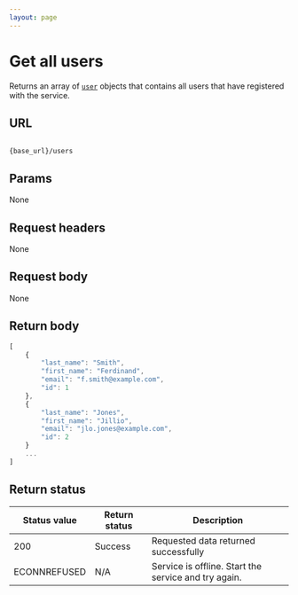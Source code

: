 ```yaml
---
layout: page
---
```


# Get all users

Returns an array of [`user`](user.md) objects that contains all users that have registered with the service.

## URL

```shell

{base_url}/users
```

## Params

None

## Request headers

None

## Request body

None

## Return body

```js
[
    {
        "last_name": "Smith",
        "first_name": "Ferdinand",
        "email": "f.smith@example.com",
        "id": 1
    },
    {
        "last_name": "Jones",
        "first_name": "Jillio",
        "email": "jlo.jones@example.com",
        "id": 2
    }
    ...
]
```

## Return status

| Status value | Return status | Description |
| ------------- | ----------- | ----------- |
| 200 | Success | Requested data returned successfully |
|  ECONNREFUSED | N/A | Service is offline. Start the service and try again. |
